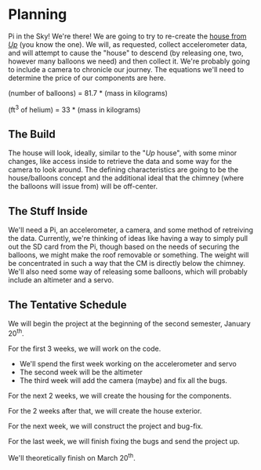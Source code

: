 # Planning
Pi in the Sky! We're there! We are going to try to re-create the [house from _Up_](https://i.ytimg.com/vi/39UQE3j4S8A/maxresdefault.jpg) (you know the one). We will, as requested, collect accelerometer data, and will attempt to cause the "house" to descend (by releasing one, two, however many balloons we need) and then collect it. We're probably going to include a camera to chronicle our journey. The equations we'll need to determine the price of our components are here.

(number of balloons) = 81.7 * (mass in kilograms)

(ft<sup>3</sup> of helium) = 33 * (mass in kilograms)
## The Build
The house will look, ideally, similar to the "_Up_ house", with some minor changes, like access inside to retrieve the data and some way for the camera to look around. The defining characteristics are going to be the house/balloons concept and the additional ideal that the chimney (where the balloons will issue from) will be off-center.
## The Stuff Inside
We'll need a Pi, an accelerometer, a camera, and some method of retreiving the data. Currently, we're thinking of ideas like having a way to simply pull out the SD card from the Pi, though based on the needs of securing the balloons, we might make the roof removable or something. The weight will be concentrated in such a way that the CM is directly below the chimney. We'll also need some way of releasing some balloons, which will probably include an altimeter and a servo.
## The Tentative Schedule
We will begin the project at the beginning of the second semester, January 20<sup>th</sup>.

For the first 3 weeks, we will work on the code.
* We'll spend the first week working on the accelerometer and servo
* The second week will be the altimeter
* The third week will add the camera (maybe) and fix all the bugs.

For the next 2 weeks, we will create the housing for the components.

For the 2 weeks after that, we will create the house exterior.

For the next week, we will construct the project and bug-fix.

For the last week, we will finish fixing the bugs and send the project up.

We'll theoretically finish on March 20<sup>th</sup>.
